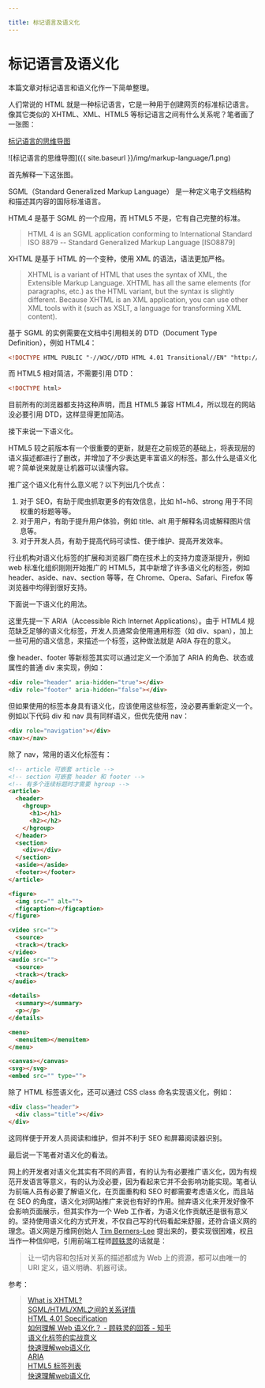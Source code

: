 ```yaml
---

title: 标记语言及语义化
---
```


# 标记语言及语义化

本篇文章对标记语言和语义化作一下简单整理。

人们常说的 HTML 就是一种标记语言，它是一种用于创建网页的标准标记语言。像其它类似的 XHTML、XML、HTML5 等标记语言之间有什么关系呢？笔者画了一张图：

[标记语言的思维导图][4]

![标记语言的思维导图]({{ site.baseurl }}/img/markup-language/1.png)

首先解释一下这张图。

SGML（Standard Generalized Markup Language） 是一种定义电子文档结构和描述其内容的国际标准语言。

HTML4 是基于 SGML 的一个应用，而 HTML5 不是，它有自己完整的标准。

> HTML 4 is an SGML application conforming to International Standard ISO 8879 -- Standard Generalized Markup Language [ISO8879]

XHTML 是基于 HTML 的一个变种，使用 XML 的语法，语法更加严格。

> XHTML is a variant of HTML that uses the syntax of XML, the Extensible Markup Language. XHTML has all the same elements (for paragraphs, etc.) as the HTML variant, but the syntax is slightly different. Because XHTML is an XML application, you can use other XML tools with it (such as XSLT, a language for transforming XML content).

基于 SGML 的实例需要在文档中引用相关的 DTD（Document Type Definition），例如 HTML4：

```html
<!DOCTYPE HTML PUBLIC "-//W3C//DTD HTML 4.01 Transitional//EN" "http://www.w3.org/TR/html4/loose.dtd">
```

而 HTML5 相对简洁，不需要引用 DTD：

```html
<!DOCTYPE html>
```

目前所有的浏览器都支持这种声明，而且 HTML5 兼容 HTML4，所以现在的网站没必要引用 DTD，这样显得更加简洁。

接下来说一下语义化。

HTML5 较之前版本有一个很重要的更新，就是在之前规范的基础上，将表现层的语义描述都进行了删改，并增加了不少表达更丰富语义的标签。那么什么是语义化呢？简单说来就是让机器可以读懂内容。

推广这个语义化有什么意义呢？以下列出几个优点：

1. 对于 SEO，有助于爬虫抓取更多的有效信息，比如 h1~h6、strong 用于不同权重的标题等等。
2. 对于用户，有助于提升用户体验，例如 title、alt 用于解释名词或解释图片信息等。
3. 对于开发人员，有助于提高代码可读性、便于维护、提高开发效率。

行业机构对语义化标签的扩展和浏览器厂商在技术上的支持力度逐渐提升，例如 web 标准化组织刚刚开始推广的 HTML5，其中新增了许多语义化的标签，例如 header、aside、nav、section 等等，在 Chrome、Opera、Safari、Firefox 等浏览器中均得到很好支持。

下面说一下语义化的用法。

这里先提一下 ARIA（Accessible Rich Internet Applications）。由于 HTML4 规范缺乏足够的语义化标签，开发人员通常会使用通用标签（如 div、span），加上一些可用的语义信息，来描述一个标签，这种做法就是 ARIA 存在的意义。

像 header、footer 等新标签其实可以通过定义一个添加了 ARIA 的角色、状态或属性的普通 div 来实现，例如：

```html
<div role="header" aria-hidden="true"></div>
<div role="footer" aria-hidden="false"></div>
```

但如果使用的标签本身具有语义化，应该使用这些标签，没必要再重新定义一个。例如以下代码 div 和 nav 具有同样语义，但优先使用 nav：

```html
<div role="navigation"></div>
<nav></nav>
```

除了 nav，常用的语义化标签有：

```html
<!-- article 可嵌套 article -->
<!-- section 可嵌套 header 和 footer -->
<!-- 有多个连续标题时才需要 hgroup -->
<article>
  <header>
    <hgroup>
      <h1></h1>
      <h2></h2>
    </hgroup>
  </header>
  <section>
    <div></div>
  </section>
  <aside></aside>
  <footer></footer>
</article>

<figure>
  <img src="" alt="">
  <figcaption></figcaption>
</figure>

<video src="">
  <source>
  <track></track>
</video>
<audio src="">
  <source>
  <track></track>
</audio>

<details>
  <summary></summary>
  <p></p>
</details>

<menu>
  <menuitem></menuitem>
</menu>

<canvas></canvas>
<svg></svg>
<embed src="" type="">
```

除了 HTML 标签语义化，还可以通过 CSS class 命名实现语义化，例如：

```html
<div class="header">
  <div class="title"></div>
</div>
```

这同样便于开发人员阅读和维护，但并不利于 SEO 和屏幕阅读器识别。

最后说一下笔者对语义化的看法。

网上的开发者对语义化其实有不同的声音，有的认为有必要推广语义化，因为有规范开发语言等意义，有的认为没必要，因为看起来它并不会影响功能实现。笔者认为前端人员有必要了解语义化，在页面重构和 SEO 时都需要考虑语义化，而且站在 SEO 的角度，语义化对网站推广来说也有好的作用。抛弃语义化来开发好像不会影响页面展示，但其实作为一个 Web 工作者，为语义化作贡献还是很有意义的。坚持使用语义化的方式开发，不仅自己写的代码看起来舒服，还符合语义网的理念。语义网是万维网创始人 [Tim Berners-Lee][12] 提出来的，要实现很困难，权且当作一种信仰吧，引用前端工程师[顾轶灵][11]的话就是：

> 让一切内容和包括对关系的描述都成为 Web 上的资源，都可以由唯一的 URI 定义，语义明确、机器可读。

参考：
> [What is XHTML?][1]  
> [SGML/HTML/XML之间的关系详情][2]  
> [HTML 4.01 Specification][3]  
> [如何理解 Web 语义化？ - 顾轶灵的回答 - 知乎][5]  
> [语义化标签的实战意义][6]  
> [快速理解web语义化][7]  
> [ARIA][8]  
> [HTML5 标签列表][9]  
> [快速理解web语义化][10]  

  [1]: https://www.w3.org/standards/webdesign/htmlcss  
  [2]: https://www.2cto.com/kf/201801/713962.html
  [3]: https://www.w3.org/TR/2018/SPSD-html401-20180327/
  [4]: https://mubu.com/edit/2DNEPceOHV
  [5]: https://www.zhihu.com/question/20455165/answer/15176745
  [6]: http://ued.sina.com.cn/?p=157
  [7]: https://juejin.im/entry/5ab5f229518825558a069304
  [8]: https://developer.mozilla.org/zh-CN/docs/Web/Accessibility/ARIA
  [9]: https://developer.mozilla.org/zh-CN/docs/Web/Guide/HTML/HTML5/HTML5_element_list
  [10]: https://juejin.im/entry/5ab5f229518825558a069304
  [11]: https://www.zhihu.com/people/justineo/activities
  [12]: https://zh.wikipedia.org/wiki/蒂姆·伯纳斯-李
